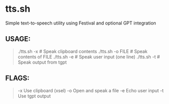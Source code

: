 # tts.sh
Simple text-to-speech utility using Festival and optional GPT integration

## USAGE:
> ./tts.sh -x           # Speak clipboard contents
> ./tts.sh -o FILE      # Speak contents of FILE
> ./tts.sh -e           # Speak user input (one line)
> ./tts.sh -t           # Speak output from tgpt

## FLAGS:
> -x    Use clipboard (xsel)
> -o    Open and speak a file
> -e    Echo user input
> -t    Use tgpt output
